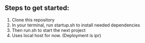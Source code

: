 <h2> Steps to get started: </h2>

<ol>
  <li> Clone this repository </li>
  <li> In your terminal, run startup.sh to install needed dependencies </li>
  <li> Then run.sh to start the next project </li>
  <li> Uses local host for now. (Deployment is ipr) </li>
</ol>
